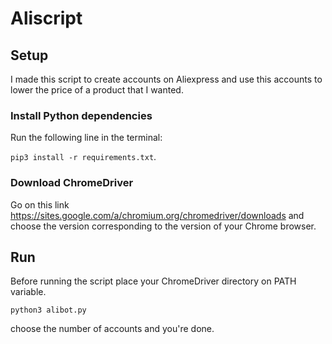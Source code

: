 # Aliscript

## Setup

I made this script to create accounts on Aliexpress and use this accounts to lower the price of a product that I wanted.

### Install Python dependencies
Run the following line in the terminal: 

`pip3 install -r requirements.txt`.

### Download ChromeDriver
Go on this link https://sites.google.com/a/chromium.org/chromedriver/downloads and
choose the version corresponding to the version of your Chrome browser.

## Run

Before running the script place your ChromeDriver directory on PATH variable.

`python3 alibot.py`

choose the number of accounts and you're done.